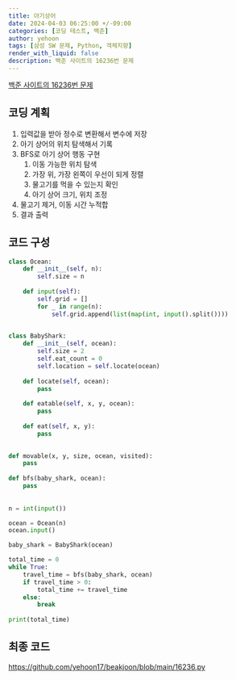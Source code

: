 ```yaml
---
title: 아기상어
date: 2024-04-03 06:25:00 +/-09:00
categories: [코딩 테스트, 백준]
author: yehoon
tags: [삼성 SW 문제, Python, 객체지향]
render_with_liquid: false
description: 백준 사이트의 16236번 문제
---
```


[백준 사이트의 16236번 문제](https://www.acmicpc.net/problem/16236)

## 코딩 계획
1. 입력값을 받아 정수로 변환해서 변수에 저장
2. 아기 상어의 위치 탐색해서 기록
3. BFS로 아기 상어 행동 구현
   1. 이동 가능한 위치 탐색 
   2. 가장 위, 가장 왼쪽이 우선이 되게 정렬
   3. 물고기를 먹을 수 있는지 확인
   4. 아기 상어 크기, 위치 조정
4. 물고기 제거, 이동 시간 누적합
5. 결과 출력


## 코드 구성
```python 
class Ocean:
    def __init__(self, n):
        self.size = n
        
    def input(self):
        self.grid = []
        for _ in range(n):
            self.grid.append(list(map(int, input().split())))

        
class BabyShark:
    def __init__(self, ocean):
        self.size = 2
        self.eat_count = 0
        self.location = self.locate(ocean)
        
    def locate(self, ocean):
        pass
                
    def eatable(self, x, y, ocean):
        pass
        
    def eat(self, x, y):
        pass
        

def movable(x, y, size, ocean, visited):
    pass
    
def bfs(baby_shark, ocean):
    pass    
        
        
n = int(input())

ocean = Ocean(n)
ocean.input()

baby_shark = BabyShark(ocean)

total_time = 0
while True:
    travel_time = bfs(baby_shark, ocean)
    if travel_time > 0:
        total_time += travel_time
    else:
        break
    
print(total_time)
```

## 최종 코드
<https://github.com/yehoon17/beakjoon/blob/main/16236.py>
